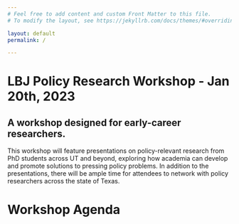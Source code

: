 ```yaml
---
# Feel free to add content and custom Front Matter to this file.
# To modify the layout, see https://jekyllrb.com/docs/themes/#overriding-theme-defaults

layout: default
permalink: /

---
```



# LBJ Policy Research Workshop - Jan 20th, 2023
## A workshop designed for early-career researchers.

This workshop will feature presentations on policy-relevant research from PhD students across UT and beyond, exploring how academia can develop and promote solutions to pressing policy problems. In addition to the presentations, there will be ample time for attendees to network with policy researchers across the state of Texas.


# Workshop Agenda

<object data="{{ site.baseurl }}/assets/Agenda.pdf" width="600" height="800" type='application/pdf'></object> 
